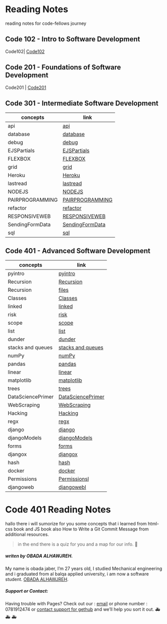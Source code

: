# Reading Notes
reading notes for code-fellows journey
## Code 102 - Intro to Software Development

Code102| [Code102](https://github.com/Obada-gh/Code102-reading-notes)

## Code 201 - Foundations of Software Development

Code201 | [Code201](https://github.com/Obada-gh/reading-notes-201)

## Code 301 - Intermediate Software Development

concepts | link
------------ | -------------
 api |[api](https://obada-gh.github.io/reading-notes/301/api)
 database| [database](https://obada-gh.github.io/reading-notes/301/database)
 debug |[debug](https://obada-gh.github.io/reading-notes/301/debug)
 EJSPartials| [EJSPartials](https://obada-gh.github.io/reading-notes/301/EJSPartials)
 FLEXBOX| [FLEXBOX](https://obada-gh.github.io/reading-notes/301/FLEXBOX)
 grid| [grid](https://obada-gh.github.io/reading-notes/301/grid)
 Heroku| [Heroku](https://obada-gh.github.io/reading-notes/301/Heroku)
 lastread| [lastread](https://obada-gh.github.io/reading-notes/301/lastread)
 NODEJS| [NODEJS](https://obada-gh.github.io/reading-notes/301/NODEJS)
 PAIRPROGRAMMING| [PAIRPROGRAMMING](https://obada-gh.github.io/reading-notes/301/PAIRPROGRAMMING)
 refactor| [refactor](https://obada-gh.github.io/reading-notes/301/refactor)
 RESPONSIVEWEB| [RESPONSIVEWEB](https://obada-gh.github.io/reading-notes/301/RESPONSIVEWEB)
 SendingFormData| [SendingFormData](https://obada-gh.github.io/reading-notes/301/SendingFormData)
 sql| [sql](https://obada-gh.github.io/reading-notes/301/sql)

 

## Code 401 - Advanced Software Development

concepts | link
------------ | -------------
   pyintro |[pyintro](https://obada-gh.github.io/reading-notes/401/pyintro)
   Recursion |[Recursion](https://obada-gh.github.io/reading-notes/401/Recursion)
   Recursion |[files](https://obada-gh.github.io/reading-notes/401/files/)
   Classes |[Classes](https://obada-gh.github.io/reading-notes/401/Classes)
   linked |[linked](https://obada-gh.github.io/reading-notes/401/linked)
   risk |[risk](https://obada-gh.github.io/reading-notes/401/risk)
   scope |[scope](https://obada-gh.github.io/reading-notes/401/scope)
   list |[list](https://obada-gh.github.io/reading-notes/401/list)
   dunder |[dunder](https://obada-gh.github.io/reading-notes/401/dunder)
   stacks and queues |[stacks and queues](https://obada-gh.github.io/reading-notes/401/stack)
   numPy |[numPy](https://obada-gh.github.io/reading-notes/401/numpy)
   pandas |[pandas](https://obada-gh.github.io/reading-notes/401/pandas)
   linear |[linear](https://obada-gh.github.io/reading-notes/401/linear)
   matplotlib |[matplotlib](https://obada-gh.github.io/reading-notes/401/matplotlib)
   trees |[trees](https://obada-gh.github.io/reading-notes/401/trees)
   DataSciencePrimer |[DataSciencePrimer](https://obada-gh.github.io/reading-notes/401/DataSciencePrimer)
   WebScraping |[WebScraping](https://obada-gh.github.io/reading-notes/401/WebScraping)
   Hacking |[Hacking](https://obada-gh.github.io/reading-notes/401/Hacking)
   regx |[regx](https://obada-gh.github.io/reading-notes/401/regx)
   django |[django](https://obada-gh.github.io/reading-notes/401/django)
   djangoModels |[djangoModels](https://obada-gh.github.io/reading-notes/401/djangoModels)
   forms |[forms](https://obada-gh.github.io/reading-notes/401/forms)
   djangox |[djangox](https://obada-gh.github.io/reading-notes/401/djangox)
   hash |[hash](https://obada-gh.github.io/reading-notes/401/hash)
   docker |[docker](https://obada-gh.github.io/reading-notes/401/docker)
   Permissions |[Permissionsl](https://obada-gh.github.io/reading-notes/401/Permissions)
   djangoweb |[djangowebl](https://obada-gh.github.io/reading-notes/401/djangoweb)
   

   






# Code 401 Reading Notes
hallo there i will sumorize for you some concepts that i learned from html-css book and JS book also How to Write a Git Commit Message from additional resources.
>in the end there is a quiz for you and a map for our info. &#128175;








##### *writen by OBADA ALHAWJREH.*

My name is obada jaber, I’m 27 years old, I studied Mechanical engineering and i graduated from al balqa applied university, i am now a software student. [OBADA ALHAWJREH](https://github.com/Obada-gh). 

##### *Support or Contact:*

Having trouble with Pages? Check out our : [email](obada7jaber7@gmail.com) or phone number : 0781912474 or [contact support for gethub](https://support.github.com/contact) and we’ll help you sort it out. &#x1F691; &#x1F691; &#x1F691;
